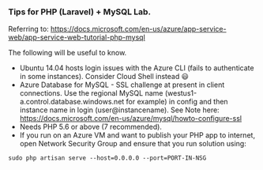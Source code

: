 ### Tips for PHP (Laravel) + MySQL Lab.

Referring to: https://docs.microsoft.com/en-us/azure/app-service-web/app-service-web-tutorial-php-mysql

The following will be useful to know.

* Ubuntu 14.04 hosts login issues with the Azure CLI (fails to authenticate in some instances). Consider Cloud Shell instead :smiley:
* Azure Database for MySQL - SSL challenge at present in client connections. Use the regional MySQL name (westus1-a.control.database.windows.net for example) in config and then instance name in login (user@instancename). See Note here: https://docs.microsoft.com/en-us/azure/mysql/howto-configure-ssl
* Needs PHP 5.6 or above (7 recommended).
* If you run on an Azure VM and want to publish your PHP app to internet, open Network Security Group and ensure that you run solution using: 

`sudo php artisan serve --host=0.0.0.0 --port=PORT-IN-NSG`
